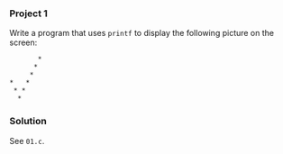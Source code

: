 ### Project 1
Write a program that uses `printf` to display the following picture on the screen:
```
       *
      *
     *
*   *
 * *
  *
```
### Solution
See `01.c`.